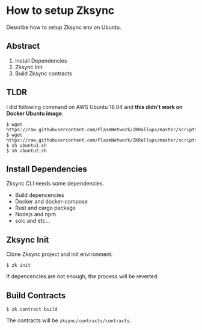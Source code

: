 # How to setup Zksync
Describe how to setup Zksync env on Ubuntu.

## Abstract

1. Install Dependencies
2. Zksync Init
3. Build Zksync contracts

## TLDR
I did following command on AWS Ubuntu 18.04 and **this didn't work on Docker Ubuntu image**.
```
$ wget https://raw.githubusercontent.com/PlasmNetwork/ZKRollups/master/scripts/ubuntu1.sh
$ wget https://raw.githubusercontent.com/PlasmNetwork/ZKRollups/master/scripts/ubuntu2.sh
$ sh ubuntu1.sh
$ sh ubuntu2.sh
```

## Install Dependencies

Zksync CLI needs some dependencies.
- Build depencencies
- Docker and docker-compose
- Rust and cargo package
- Nodejs and npm
- solc and etc...

## Zksync Init

Clone Zksync project and init environment.
```
$ zk init
```
If depencencies are not enough, the process will be reverted.

## Build Contracts

```
$ zk contract build
```
The contracts will be `zksync/contracts/contracts`.
